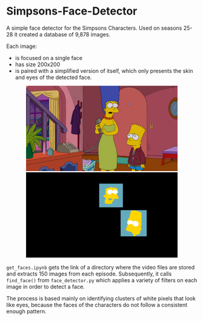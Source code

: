 # Simpsons-Face-Detector

A simple face detector for the Simpsons Characters. Used on seasons 25-28 it created a database of 9,878 images. 

Each image:
<ul>
  <li>is focused on a single face</li>
  <li>has size 200x200</li>
  <li>is paired with a simplified version of itself, which only presents the skin and eyes of the detected face.</li>
</ul>
<div align='center' min-width=820>
  <img src='img.png' width=400 float='left'>
  <img src='faces.png' width=400 float='right' >
</div>


<code>get_faces.ipynb</code> gets the link of a directory where the video files are stored and extracts 150 images from each episode. Subsequently, it calls <code>find_face()</code> from <code>face_detector.py</code> which applies a variety of filters on each image in order to detect a face.

The process is based mainly on identifying clusters of white pixels that look like eyes, because the faces of the characters do not follow a consistent enough pattern.
